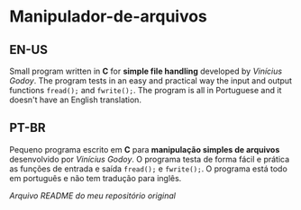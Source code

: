 # Manipulador-de-arquivos
## EN-US
Small program written in **C** for **simple file handling** developed by *Vinícius Godoy*. The program tests in an easy and practical way 
the input and output functions `fread();` and `fwrite();`. The program is all in Portuguese and it doesn't have an English translation.
## PT-BR
Pequeno programa escrito em **C** para **manipulação simples de arquivos** desenvolvido por *Vinícius Godoy*. O programa testa de forma fácil e prática 
as funções de entrada e saída `fread();` e `fwrite();`. O programa está todo em português e não tem tradução para inglês. 

*Arquivo README do meu repositório original*